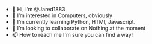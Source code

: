 - 👋 Hi, I’m @Jared1883
- 👀 I’m interested in Computers, obviously 
- 🌱 I’m currently learning Python, HTMl, Javascript.
- 💞️ I’m looking to collaborate on Nothing at the moment
- 📫 How to reach me I'm sure you can find a way!

<!---
Jared1883/Jared1883 is a ✨ special ✨ repository because its `README.md` (this file) appears on your GitHub profile.
You can click the Preview link to take a look at your changes.
--->
